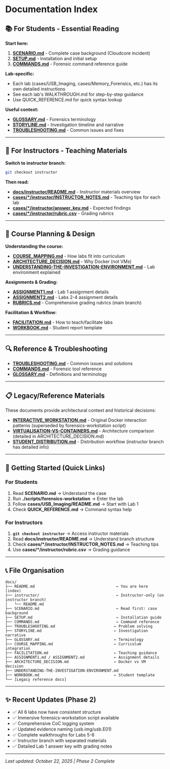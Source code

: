 # Documentation Index

## 📚 For Students - Essential Reading

**Start here:**
1. **[SCENARIO.md](SCENARIO.md)** - Complete case background (Cloudcore incident)
2. **[SETUP.md](SETUP.md)** - Installation and initial setup
3. **[COMMANDS.md](COMMANDS.md)** - Forensic command reference guide

**Lab-specific:**
- Each lab (cases/USB_Imaging, cases/Memory_Forensics, etc.) has its own detailed instructions
- See each lab's WALKTHROUGH.md for step-by-step guidance
- Use QUICK_REFERENCE.md for quick syntax lookup

**Useful context:**
- **[GLOSSARY.md](GLOSSARY.md)** - Forensics terminology
- **[STORYLINE.md](STORYLINE.md)** - Investigation timeline and narrative
- **[TROUBLESHOOTING.md](TROUBLESHOOTING.md)** - Common issues and fixes

---

## 🏫 For Instructors - Teaching Materials

**Switch to instructor branch:**
```bash
git checkout instructor
```

**Then read:**
- **[docs/instructor/README.md](instructor/README.md)** - Instructor materials overview
- **[cases/*/instructor/INSTRUCTOR_NOTES.md](../cases/)** - Teaching tips for each lab
- **[cases/*/instructor/answer_key.md](../cases/)** - Expected findings
- **[cases/*/instructor/rubric.csv](../cases/)** - Grading rubrics

---

## 📖 Course Planning & Design

**Understanding the course:**
- **[COURSE_MAPPING.md](COURSE_MAPPING.md)** - How labs fit into curriculum
- **[ARCHITECTURE_DECISION.md](ARCHITECTURE_DECISION.md)** - Why Docker (not VMs)
- **[UNDERSTANDING-THE-INVESTIGATION-ENVIRONMENT.md](UNDERSTANDING-THE-INVESTIGATION-ENVIRONMENT.md)** - Lab environment explained

**Assignments & Grading:**
- **[ASSIGNMENT1.md](ASSIGNMENT1.md)** - Lab 1 assignment details
- **[ASSIGNMENT2.md](ASSIGNMENT2.md)** - Labs 2-4 assignment details
- **[RUBRICS.md](RUBRICS.md)** - Comprehensive grading rubrics (main branch)

**Facilitation & Workflow:**
- **[FACILITATION.md](FACILITATION.md)** - How to teach/facilitate labs
- **[WORKBOOK.md](WORKBOOK.md)** - Student report template

---

## 🔍 Reference & Troubleshooting

- **[TROUBLESHOOTING.md](TROUBLESHOOTING.md)** - Common issues and solutions
- **[COMMANDS.md](COMMANDS.md)** - Forensic tool reference
- **[GLOSSARY.md](GLOSSARY.md)** - Definitions and terminology

---

## 📋 Legacy/Reference Materials

These documents provide architectural context and historical decisions:

- **[INTERACTIVE_WORKSTATION.md](INTERACTIVE_WORKSTATION.md)** - Original Docker interaction patterns (superseded by forensics-workstation script)
- **[VIRTUALISATION-VS-CONTAINERS.md](VIRTUALISATION-VS-CONTAINERS.md)** - Architecture comparison (detailed in ARCHITECTURE_DECISION.md)
- **[STUDENT_DISTRIBUTION.md](STUDENT_DISTRIBUTION.md)** - Distribution workflow (instructor branch has detailed info)

---

## 🚀 Getting Started (Quick Links)

### For Students
1. Read **SCENARIO.md** → Understand the case
2. Run **./scripts/forensics-workstation** → Enter the lab
3. Follow **cases/USB_Imaging/README.md** → Start with Lab 1
4. Check **QUICK_REFERENCE.md** → Command syntax help

### For Instructors
1. **`git checkout instructor`** → Access instructor materials
2. Read **docs/instructor/README.md** → Understand branch structure
3. Check **cases/*/instructor/INSTRUCTOR_NOTES.md** → Teaching tips
4. Use **cases/*/instructor/rubric.csv** → Grading guidance

---

## 📞 File Organisation

```
docs/
├── README.md                                    ← You are here (index)
├── instructor/                                  ← Instructor-only (on instructor branch)
│   └── README.md
├── SCENARIO.md                                  ← Read first: case background
├── SETUP.md                                     ← Installation guide
├── COMMANDS.md                                  ← Command reference
├── TROUBLESHOOTING.md                          ← Problem solving
├── STORYLINE.md                                ← Investigation narrative
├── GLOSSARY.md                                 ← Terminology
├── COURSE_MAPPING.md                           ← Curriculum integration
├── FACILITATION.md                             ← Teaching guidance
├── ASSIGNMENT1.md / ASSIGNMENT2.md             ← Assignment details
├── ARCHITECTURE_DECISION.md                    ← Docker vs VM decision
├── UNDERSTANDING-THE-INVESTIGATION-ENVIRONMENT.md
├── WORKBOOK.md                                 ← Student template
└── [Legacy reference docs]
```

---

## ✨ Recent Updates (Phase 2)

- ✅ All 6 labs now have consistent structure
- ✅ Immersive forensics-workstation script available
- ✅ Comprehensive CoC logging system
- ✅ Updated evidence naming (usb.img/usb.E01)
- ✅ Complete walkthroughs for Labs 5-6
- ✅ Instructor branch with separated materials
- ✅ Detailed Lab 1 answer key with grading notes

---

*Last updated: October 22, 2025 | Phase 2 Complete*
